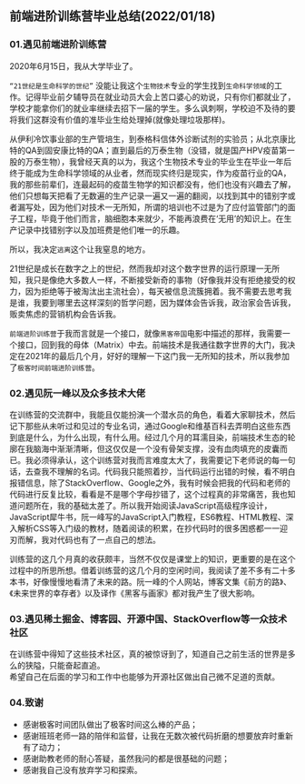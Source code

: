 ## 前端进阶训练营毕业总结(2022/01/18)
### 01.遇见前端进阶训练营
2020年6月15日，我从大学毕业了。  

`“21世纪是生命科学的世纪”` 没能让我这个`生物技术`专业的学生找到`生命科学领域`的工作。记得毕业前夕辅导员在就业动员大会上苦口婆心的劝说，只有你们都就业了，学校才能拿你们的就业率继续去招下一届的学生。多么讽刺啊，学校迫不及待的要将我们这群没有价值的准毕业生给处理掉(就像处理垃圾那样)。  

从伊利冷饮事业部的生产管培生，到泰格科信体外诊断试剂的实验员；从北京康比特的QA到固安康比特的QA；直到最后的万泰生物（没错，就是国产HPV疫苗第一股的万泰生物），我曾经天真的以为，我这个生物技术专业的毕业生在毕业一年后终于能成为生命科学领域的从业者，然而现实终归是现实，作为疫苗行业的QA，我的那些前辈们，连最起码的疫苗生物学的知识都没有，他们也没有兴趣去了解，他们只想每天把看了无数遍的生产记录一遍又一遍的翻阅，以找到其中的错别字或者漏写处，因为他们对技术一无所知，所谓的培训也不过是为了应付监管部门的面子工程，毕竟于他们而言，脑细胞本来就少，不能再浪费在‘无用’的知识上。在生产记录中找错别字以及加班费是他们唯一的乐趣。  

所以，我决定`逃离`这个让我窒息的地方。  

21世纪是成长在数字之上的世纪，然而我却对这个数字世界的运行原理一无所知，我只是像绝大多数人一样，不断接受新奇的事物（好像我并没有拒绝接受的权力，因为拒绝等于被淘汰出主流社会），每天被信息流簇拥着。我不需要去思考我是谁，我要到哪里去这样深刻的哲学问题，因为媒体会告诉我，政治家会告诉我，贩卖焦虑的营销机构会告诉我。  

`前端进阶训练营`于我而言就是一个接口，就像`黑客帝国`电影中描述的那样，我需要一个接口，回到我的母体（Matrix）中去。前端技术是我通往数字世界的大门，我决定在2021年的最后几个月，好好的理解一下这门我一无所知的技术，所以我参加了`极客时间前端进阶训练营`。

### 02.遇见阮一峰以及众多技术大佬  
在训练营的交流群中，我能且仅能扮演一个潜水员的角色，看着大家聊技术，然后记下那些从未听过和见过的专业名词，通过Google和维基百科去弄明白这些东西到底是什么，为什么出现，有什么用。经过几个月的耳濡目染，前端技术生态的轮廓在我脑海中渐渐清晰，但这仅仅是一个没有骨架支撑，没有血肉填充的皮囊而已。我必须得承认，这个训练营对我而言难度太大了，我需要记下老师说的每一句话，去查我不理解的名词。代码我只能照着抄，当代码运行出错的时候，看不明白报错信息，除了StackOverflow、Google之外，我有时候会把我的代码和老师的代码进行反复比较，看看是不是哪个字母抄错了，这个过程真的非常痛苦，我也知道问题所在，我的基础太差了。所以我开始阅读JavaScript高级程序设计，JavaScript犀牛书，阮一峰写的JavaScript入门教程，ES6教程、HTML教程、深入解析CSS等入门级的教材，随着阅读的积累，在抄代码时的很多困惑都一一迎刃而解，我对代码也有了一点自己的想法。  

训练营的这几个月真的收获颇丰，当然不仅仅是课堂上的知识，更重要的是在这个过程中的所思所想。借着训练营的这几个月的空闲时间，我阅读了差不多有二十多本书，好像慢慢地看清了未来的路。阮一峰的个人网站，博客文集《前方的路》、《未来世界的幸存者》以及译作《黑客与画家》都对我产生了很大影响。
### 03.遇见稀土掘金、博客园、开源中国、StackOverflow等一众技术社区
在训练营中得知了这些技术社区，真的被惊讶到了，知道自己之前生活的世界是多么的狭隘，只能奋起直追。  
希望自己在后面的学习和工作中也能够为开源社区做出自己微不足道的贡献。  

### 04.致谢
* 感谢极客时间团队做出了极客时间这么棒的产品；
* 感谢班班老师一路的陪伴和监督，让我在无数次被代码折磨的想要放弃时重新有了动力；
* 感谢助教老师的耐心答疑，虽然我问的都是很基础的问题；
* 感谢我自己没有放弃学习和探索。